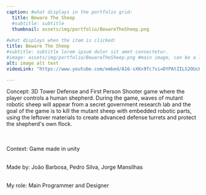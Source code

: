 ```yaml
---
caption: #what displays in the portfolio grid:
  title: Beware The Sheep
  #subtitle: subtitle
  thumbnail: assets/img/portfolio/BewareTheSheep.png
  
#what displays when the item is clicked:
title: Beware The Sheep
#subtitle: subtitle lorem ipsum dolor sit amet consectetur.
#image: assets/img/portfolio/BewareTheSheep.png #main image, can be a link or a file in assets/img/portfolio
alt: image alt text
videoLink: "https://www.youtube.com/embed/A16-sXKx9Tc?si=DYPAtZILS2OUcHTI"

---
```

<div align = "Left">
Concept: 3D Tower Defense and First Person Shooter game where
the player controls a human shepherd. During the game, waves of mutant robotic sheep
will appear from a secret government research lab and the goal of the game is to kill the
mutant sheep with embedded robotic parts, using the leftover materials to create
advanced defense turrets and protect the shepherd's own flock. <br> <br> <br>

Context: Game made in unity <br> <br>

Made by: João Barbosa, Pedro Silva, Jorge Mansilhas <br> <br>

My role: Main Programmer and Designer

</div>